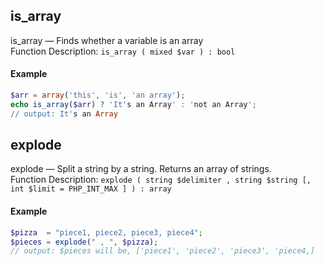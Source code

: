 ## is_array
is_array — Finds whether a variable is an array  
Function Description: `is_array ( mixed $var ) : bool`
#### Example
``` php
$arr = array('this', 'is', 'an array');
echo is_array($arr) ? 'It's an Array' : 'not an Array';
// output: It's an Array
```

## explode
explode — Split a string by a string. Returns an array of strings.  
Function Description:  `explode ( string $delimiter , string $string [, int $limit = PHP_INT_MAX ] ) : array`  
#### Example  
``` php
$pizza  = "piece1, piece2, piece3, piece4";
$pieces = explode(" , ", $pizza);
// output: $pieces will be, ['piece1', 'piece2', 'piece3', 'piece4,]
```
